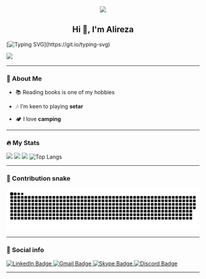 <div id="header" align="center">
  <img src=https://media.giphy.com/media/du3J3cXyzhj75IOgvA/giphy.gif width="200"/>
</div>

<h2 align="center">Hi 👋, I'm Alireza</h2>

[![Typing SVG](https://readme-typing-svg.herokuapp.com?duration=10000&center=true&vCenter=true&width=800&height=30&lines=I'm+a+Frontend+developer+,+Welcome+to+my+Github+page.)](https://git.io/typing-svg)

![](https://komarev.com/ghpvc/?username=alireza107)

---
### 👦 About Me
- 📚 Reading books is one of my hobbies

- 🎶 I'm keen to playing **setar**

- 🏕️ I love **camping**

--- 

### 🔥 My Stats 
<img width="400" src="https://github-readme-stats.vercel.app/api?username=alireza107&count_private=true&show_icons=true&theme=react" />  <img width="425" src="https://streak-stats.demolab.com/?user=alireza107&theme=react" />
<img width="830" src="https://github-readme-activity-graph.vercel.app/graph?username=alireza107&bg_color=21232a&color=a8eeff&line=61dafb&point=f0fcff&area=true&hide_border=false" />
![Top Langs](https://github-readme-stats.vercel.app/api/top-langs/?username=getlost01&layout=compact&langs_count=10&theme=react)

--- 

### 🐍 Contribution snake

<picture>
  <source media="(prefers-color-scheme: dark)" srcset="https://raw.githubusercontent.com/alireza107/alireza107/output/github-contribution-grid-snake-dark.svg">
  <source media="(prefers-color-scheme: light)" srcset="https://raw.githubusercontent.com/alireza107/alireza107/output/github-contribution-grid-snake.svg">
  <img alt="github contribution grid snake animation" src="https://raw.githubusercontent.com/alireza107/alireza107/output/github-contribution-grid-snake.svg">
</picture>

---

### 🔗 Social info

<div id="badges">
    <a href="https://www.linkedin.com/in/alireza-dizaji-a776b514b/">
    <img src="https://img.shields.io/badge/LinkedIn-blue?style=for-the-badge&logo=linkedin&logoColor=white" alt="LinkedIn Badge"/>
    </a>
    <a href="https://mail.google.com/mail/u/0/?fs=1&tf=cm&to=alireza.dizaji98@gmail.com">
    <img src="https://img.shields.io/badge/Gmail-D14836?style=for-the-badge&logo=gmail&logoColor=white" alt="Gmail Badge"/>
    </a>
    <a href="https://join.skype.com/invite/f0OzNiFmJOIz">
    <img src="https://img.shields.io/badge/Skype-%2300AFF0.svg?style=for-the-badge&logo=Skype&logoColor=white" alt="Skype Badge"/>
    </a>
    <a href="https://discordapp.com/users/alireza107di#8353">
    <img src="https://img.shields.io/badge/Discord-%235865F2.svg?style=for-the-badge&logo=discord&logoColor=white" alt="Discord Badge"/>
    </a>
  
</div>

---
